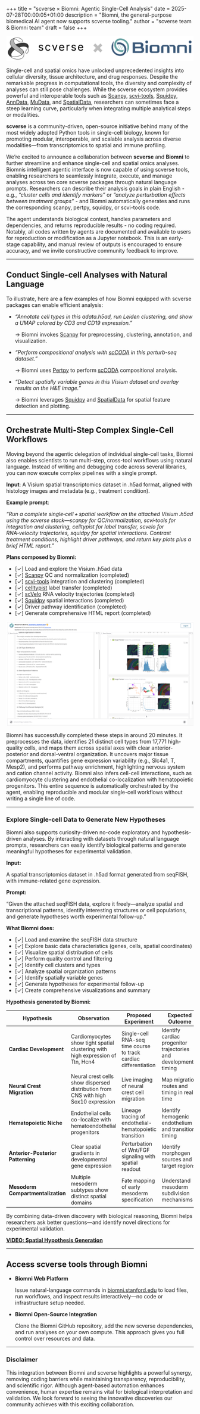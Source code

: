 +++
title = "scverse × Biomni: Agentic Single-Cell Analysis"
date = 2025-07-28T00:00:05+01:00
description = "Biomni, the general-purpose biomedical AI agent now supports scverse tooling."
author = "scverse team & Biomni team"
draft = false
+++

<img src="/img/blog/scverse_x_biomni_banner.png" style="max-width: 100%;" alt="scverse × Biomni partnership banner" />

Single-cell and spatial omics have unlocked unprecedented insights into cellular diversity, tissue architecture, and drug responses. Despite the remarkable progress in computational tools, the diversity and complexity of analyses can still pose challenges. While the scverse ecosystem provides powerful and interoperable tools such as [Scanpy](https://scanpy.readthedocs.io/en/latest/), [scvi-tools](https://scvi-tools.org/), [Squidpy](https://squidpy.readthedocs.io/), [AnnData](https://anndata.readthedocs.io/en/latest/), [MuData](https://mudata.readthedocs.io/en/latest/), and [SpatialData](https://spatialdata.scverse.org/en/latest/), researchers can sometimes face a steep learning curve, particularly when integrating multiple analytical steps or modalities.

**scverse** is a community-driven, open-source initiative behind many of the most widely adopted Python tools in single-cell biology, known for promoting modular, interoperable, and scalable analysis across diverse modalities—from transcriptomics to spatial and immune profiling.

We’re excited to announce a collaboration between **scverse** and **Biomni** to further streamline and enhance single-cell and spatial omics analyses. Biomnis intelligent agentic interface is now capable of using scverse tools, enabling researchers to seamlessly integrate, execute, and manage analyses across ten core scverse packages through natural language prompts. Researchers can describe their analysis goals in plain English - e.g., *“cluster cells and identify markers”* or *“analyze perturbation effects between treatment groups”* - and Biomni automatically generates and runs the corresponding scanpy, pertpy, squidpy, or scvi-tools code. 

The agent understands biological context, handles parameters and dependencies, and returns reproducible results - no coding required. Notably, all codes written by agents are documented and available to users for reproduction or modification as a Jupyter notebook.  This is an early-stage capability, and manual review of outputs is encouraged to ensure accuracy, and we invite constructive community feedback to improve. 

---

## **Conduct Single-cell Analyses with Natural Language**

To illustrate, here are a few examples of how Biomni equipped with scverse packages can enable efficient analysis: 

* *“Annotate cell types in this adata.h5ad, run Leiden clustering, and show a UMAP colored by CD3 and CD19 expression.”*

   → Biomni invokes [Scanpy](https://scanpy.readthedocs.io/en/latest/) for preprocessing, clustering, annotation, and visualization.

* *“Perform compositional analysis with [scCODA](https://sccoda.readthedocs.io/en/latest/) in this perturb-seq dataset.”*

   → Biomni uses [Pertpy](https://github.com/scverse/pertpy/) to perform [scCODA](https://sccoda.readthedocs.io/en/latest/) compositional analysis.

* *“Detect spatially variable genes in this Visium dataset and overlay results on the H\&E image.”*

   → Biomni leverages [Squidpy](https://squidpy.readthedocs.io/) and [SpatialData](https://spatialdata.scverse.org/en/latest/) for spatial feature detection and plotting.

---

## **Orchestrate Multi-Step Complex Single-Cell Workflows**

Moving beyond the agentic delegation of individual single-cell tasks, Biomni also enables scientists to run multi-step, cross-tool workflows using natural language. Instead of writing and debugging code across several libraries, you can now execute complex pipelines with a single prompt.

**Input**: A Visium spatial transcriptomics dataset in .h5ad format, aligned with histology images and metadata (e.g., treatment condition).

**Example prompt**:

*“Run a complete single‑cell + spatial workflow on the attached Visium .h5ad using the scverse stack—scanpy for QC/normalization, scvi‑tools for integration and clustering, celltypist for label transfer, scvelo for RNA‑velocity trajectories, squidpy for spatial interactions. Contrast treatment conditions, highlight driver pathways, and return key plots plus a brief HTML report.”*

**Plans composed by Biomni:**

- [✓] Load and explore the Visium .h5ad data
- [✓] [Scanpy](https://scanpy.readthedocs.io/en/latest/) QC and normalization (completed)
- [✓] [scvi-tools](https://scvi-tools.org/) integration and clustering (completed)
- [✓] [celltypist](https://github.com/Teichlab/celltypist) label transfer (completed)
- [✓] [scVelo](https://scvelo.readthedocs.io/) RNA velocity trajectories (completed)
- [✓] [Squidpy](https://squidpy.readthedocs.io/) spatial interactions (completed)
- [✓] Driver pathway identification (completed)
- [✓] Generate comprehensive HTML report (completed)

<img src="/img/blog/scverse_x_biomni_ui.png" style="max-width: 100%;" alt="Biomni interface" />

Biomni has successfully completed these steps in around 20 minutes. It preprocesses the data, identifies 21 distinct cell types from 17,771 high-quality cells, and maps them across spatial axes with clear anterior-posterior and dorsal-ventral organization. It uncovers major tissue compartments, quantifies gene expression variability (e.g., Slc4a1, T, Mesp2), and performs pathway enrichment, highlighting nervous system and cation channel activity. Biomni also infers cell-cell interactions, such as cardiomyocyte clustering and endothelial co-localization with hematopoietic progenitors. This entire sequence is automatically orchestrated by the agent, enabling reproducible and modular single-cell workflows without writing a single line of code.

---

### **Explore Single-cell Data to Generate New Hypotheses**

Biomni also supports curiosity-driven no-code exploratory and hypothesis-driven analyses. By interacting with datasets through natural language prompts, researchers can easily identify biological patterns and generate meaningful hypotheses for experimental validation.

**Input:**

A spatial transcriptomics dataset in .h5ad format generated from seqFISH, with immune-related gene expression.

**Prompt:**

“Given the attached seqFISH data, explore it freely—analyze spatial and transcriptional patterns, identify interesting structures or cell populations, and generate hypotheses worth experimental follow-up.”

**What Biomni does:**

- [✓] Load and examine the seqFISH data structure
- [✓] Explore basic data characteristics (genes, cells, spatial coordinates)
- [✓] Visualize spatial distribution of cells
- [✓] Perform quality control and filtering
- [✓] Identify cell clusters and types
- [✓] Analyze spatial organization patterns
- [✓] Identify spatially variable genes
- [✓] Generate hypotheses for experimental follow-up
- [✓] Create comprehensive visualizations and summary

**Hypothesis generated by Biomni:**

| Hypothesis | Observation | Proposed Experiment | Expected Outcome |
|------------|-------------|-------------------|------------------|
| **Cardiac Development** | Cardiomyocytes show tight spatial clustering with high expression of Ttn, Hcn4 | Single-cell RNA-seq time course to track cardiac differentiation | Identify cardiac progenitor trajectories and developmental timing |
| **Neural Crest Migration** | Neural crest cells show dispersed distribution from CNS with high Sox10 expression | Live imaging of neural crest cell migration | Map migration routes and timing in real-time |
| **Hematopoietic Niche** | Endothelial cells co-localize with hematoendothelial progenitors | Lineage tracing of endothelial-hematopoietic transition | Identify hemogenic endothelium and transition timing |
| **Anterior-Posterior Patterning** | Clear spatial gradients in developmental gene expression | Perturbation of Wnt/FGF signaling with spatial readout | Identify morphogen sources and target regions |
| **Mesoderm Compartmentalization** | Multiple mesoderm subtypes show distinct spatial domains | Fate mapping of early mesoderm specification | Understand mesoderm subdivision mechanisms |

By combining data-driven discovery with biological reasoning, Biomni helps researchers ask better questions—and identify novel directions for experimental validation.

**[VIDEO: Spatial Hypothesis Generation](https://drive.google.com/file/d/1B7CLwDRLOor8WJNtL_MdUGEHZduIJIX5/view?usp=sharing)**

---

## **Access scverse tools through Biomni** 

* **Biomni Web Platform**

  Issue natural-language commands in [biomni.stanford.edu](http://biomni.stanford.edu) to load files, run workflows, and inspect results interactively—no code or infrastructure setup needed.

* **Biomni Open-Source Integration**

  Clone the Biomni GitHub repository, add the new scverse dependencies, and run analyses on your own compute. This approach gives you full control over resources and data.

---

### Disclaimer
This integration between Biomni and scverse highlights a powerful synergy, removing coding barriers while maintaining transparency, reproducibility, and scientific rigor. Although agent-based automation enhances convenience, human expertise remains vital for biological interpretation and validation. We look forward to seeing the innovative discoveries our community achieves with this exciting collaboration.